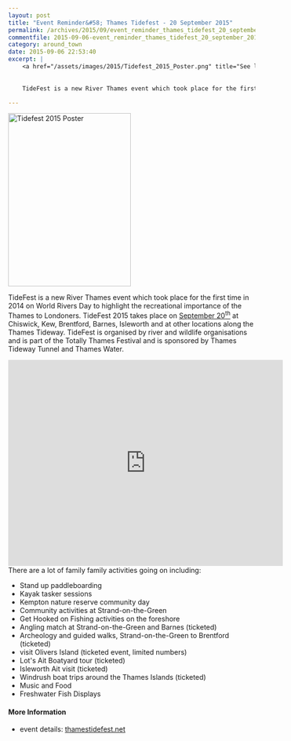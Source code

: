 ```yaml
---
layout: post
title: "Event Reminder&#58; Thames Tidefest - 20 September 2015"
permalink: /archives/2015/09/event_reminder_thames_tidefest_20_september_2015.html
commentfile: 2015-09-06-event_reminder_thames_tidefest_20_september_2015
category: around_town
date: 2015-09-06 22:53:40
excerpt: |
    <a href="/assets/images/2015/Tidefest_2015_Poster.png" title="See larger version of - Tidefest 2015 Poster"><img src="/assets/images/2015/Tidefest_2015_Poster_thumb.png" width="150" height="212" alt="Tidefest 2015 Poster" class="photo right" /></a>
    
    
    TideFest is a new River Thames event which took place for the first time in 2014 on World Rivers Day to highlight the recreational importance of the Thames to Londoners. TideFest 2015 takes place on <a href="https://stmargarets.london/event/event/200705145176">September 20<sup>th</sup></a> at Chiswick, Kew, Brentford, Barnes, Isleworth and at other locations along the Thames Tideway. TideFest is organised by river and wildlife organisations and is part of the Totally Thames Festival and is sponsored by Thames Tideway Tunnel and Thames Water.

---
```


<a href="/assets/images/2015/Tidefest_2015_Poster.png" title="See larger version of - Tidefest 2015 Poster"><img src="/assets/images/2015/Tidefest_2015_Poster_thumb.png" width="250" height="353" alt="Tidefest 2015 Poster" class="photo right" /></a>

TideFest is a new River Thames event which took place for the first time in 2014 on World Rivers Day to highlight the recreational importance of the Thames to Londoners. TideFest 2015 takes place on [September 20<sup>th</sup>](https://stmargarets.london/event/event/200705145176) at Chiswick, Kew, Brentford, Barnes, Isleworth and at other locations along the Thames Tideway. TideFest is organised by river and wildlife organisations and is part of the Totally Thames Festival and is sponsored by Thames Tideway Tunnel and Thames Water.

<iframe width="560" height="420" src="https://www.youtube-nocookie.com/embed/DL52n_X4C-k?rel=0" frameborder="0" allowfullscreen>
</iframe>
There are a lot of family family activities going on including:

-   Stand up paddleboarding
-   Kayak tasker sessions
-   Kempton nature reserve community day
-   Community activities at Strand-on-the-Green
-   Get Hooked on Fishing activities on the foreshore
-   Angling match at Strand-on-the-Green and Barnes (ticketed)
-   Archeology and guided walks, Strand-on-the-Green to Brentford (ticketed)
-   visit Olivers Island (ticketed event, limited numbers)
-   Lot's Ait Boatyard tour (ticketed)
-   Isleworth Ait visit (ticketed)
-   Windrush boat trips around the Thames Islands (ticketed)
-   Music and Food
-   Freshwater Fish Displays

#### More Information

-   event details: [thamestidefest.net](http://thamestidefest.net/2015/07/15/whats-happening-at-tidefest/)
